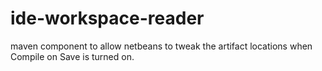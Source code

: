 ide-workspace-reader
====================

maven component to allow netbeans to tweak the artifact locations when Compile on Save is turned on.